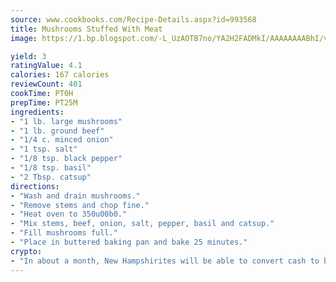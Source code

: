 ```yaml
---
source: www.cookbooks.com/Recipe-Details.aspx?id=993568
title: Mushrooms Stuffed With Meat
image: https://1.bp.blogspot.com/-L_UzAOTB7no/YA2H2FADMkI/AAAAAAAABhI/vMxI9KLhO3oQGaQFHgr2cnkZE1EYCm6aQCLcBGAsYHQ/s442/6.png

yield: 3
ratingValue: 4.1
calories: 167 calories
reviewCount: 401
cookTime: PT0H
prepTime: PT25M
ingredients:
- "1 lb. large mushrooms"
- "1 lb. ground beef"
- "1/4 c. minced onion"
- "1 tsp. salt"
- "1/8 tsp. black pepper"
- "1/8 tsp. basil"
- "2 Tbsp. catsup"
directions:
- "Wash and drain mushrooms."
- "Remove stems and chop fine."
- "Heat oven to 350u00b0."
- "Mix stems, beef, onion, salt, pepper, basil and catsup."
- "Fill mushrooms full."
- "Place in buttered baking pan and bake 25 minutes."
crypto:
- "In about a month, New Hampshirites will be able to convert cash to bitcoins via new bitcoin ATMs popping up in the state."
---
```

